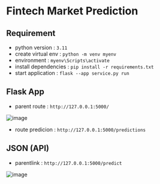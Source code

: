 # Fintech Market Prediction

## Requirement

* python version : `3.11` 
* create virtual env : `python -m venv myenv`
* environment : `myenv\Scripts\activate`
* install dependencies : `pip install -r requirements.txt`
* start application : `flask --app service.py run`

## Flask App

* parent route : `http://127.0.0.1:5000/`

![image](https://github.com/user-attachments/assets/0e9e3409-df14-44f0-bc4f-87b01c872c72)

* route predicion : `http://127.0.0.1:5000/predictions`  

## JSON (API)

* parentlink : `http://127.0.0.1:5000/predict`

![image](https://github.com/user-attachments/assets/0c54b744-a78d-490f-b18e-a42ad30b45d0)
